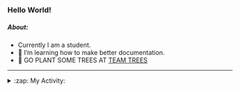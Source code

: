 ### Hello World!

##### About:
- Currently I am a student.
- 🌱 I’m learning how to make better documentation.
- 🌱 GO PLANT SOME TREES AT [TEAM TREES](https://teamtrees.org/)

---
<details>
  <summary>:zap: My Activity:</summary>
  
<!--START_SECTION:waka-->
![Code Time](http://img.shields.io/badge/Code%20Time-1%2C135%20hrs%2037%20mins-blue)

**I'm a Night 🦉** 

```text
🌞 Morning                1273 commits        ██░░░░░░░░░░░░░░░░░░░░░░░   08.80 % 
🌆 Daytime                5241 commits        █████████░░░░░░░░░░░░░░░░   36.22 % 
🌃 Evening                4162 commits        ███████░░░░░░░░░░░░░░░░░░   28.76 % 
🌙 Night                  3794 commits        ███████░░░░░░░░░░░░░░░░░░   26.22 % 
```
📅 **I'm Most Productive on Wednesday** 

```text
Monday                   2217 commits        ████░░░░░░░░░░░░░░░░░░░░░   15.32 % 
Tuesday                  1841 commits        ███░░░░░░░░░░░░░░░░░░░░░░   12.72 % 
Wednesday                3366 commits        ██████░░░░░░░░░░░░░░░░░░░   23.26 % 
Thursday                 1739 commits        ███░░░░░░░░░░░░░░░░░░░░░░   12.02 % 
Friday                   1399 commits        ██░░░░░░░░░░░░░░░░░░░░░░░   09.67 % 
Saturday                 1306 commits        ██░░░░░░░░░░░░░░░░░░░░░░░   09.03 % 
Sunday                   2602 commits        ████░░░░░░░░░░░░░░░░░░░░░   17.98 % 
```


📊 **This Week I Spent My Time On** 

```text
🔥 Editors: 
VS Code                  2 hrs 6 mins        █████████████████████████   100.00 % 

🐱‍💻 Projects: 
praise                   2 hrs 6 mins        █████████████████████████   100.00 % 
```


 Last Updated on 12/06/2023 13:09:29 UTC
<!--END_SECTION:waka-->
</details>
